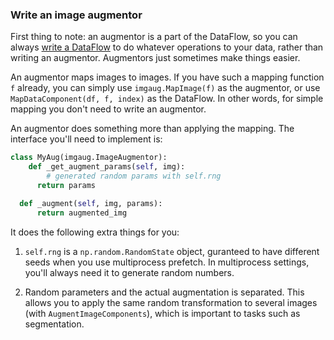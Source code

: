 
### Write an image augmentor

First thing to note: an augmentor is a part of the DataFlow, so you can always
[write a DataFlow](http://tensorpack.readthedocs.io/en/latest/tutorial/extend/dataflow.html)
to do whatever operations to your data, rather than writing an augmentor.
Augmentors just sometimes make things easier.

An augmentor maps images to images.
If you have such a mapping function `f` already, you can simply use `imgaug.MapImage(f)` as the
augmentor, or use `MapDataComponent(df, f, index)` as the DataFlow.
In other words, for simple mapping you don't need to write an augmentor.

An augmentor does something more than applying the mapping. The interface you'll need to implement
is:

```python
class MyAug(imgaug.ImageAugmentor):
	def _get_augment_params(self, img):
		# generated random params with self.rng
	  return params

  def _augment(self, img, params):
	  return augmented_img
```

It does the following extra things for you:

1. `self.rng` is a `np.random.RandomState` object,
	guranteed to have different seeds when you use multiprocess prefetch.
	In multiprocess settings, you'll always need it to generate random numbers.

2. Random parameters and the actual augmentation is separated. This allows you to apply the
	same random transformation to several images (with `AugmentImageComponents`),
	which is important to tasks such as segmentation.
